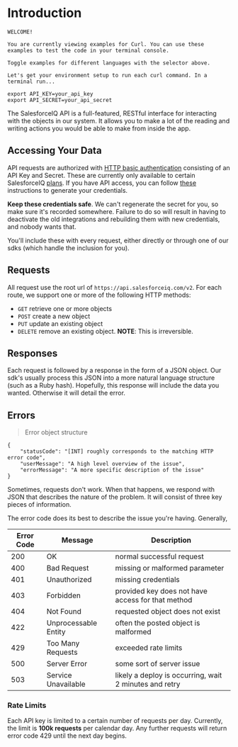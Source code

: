 # Introduction

```shell
WELCOME!

You are currently viewing examples for Curl. You can use these examples to test the code in your terminal console.

Toggle examples for different languages with the selector above.

Let's get your environment setup to run each curl command. In a terminal run...

export API_KEY=your_api_key
export API_SECRET=your_api_secret
```

The SalesforceIQ API is a full-featured, RESTful interface for interacting with the objects in our system. It allows you to make a lot of the reading and writing actions you would be able to make from inside the app. 

## Accessing Your Data

API requests are authorized with [HTTP basic authentication](https://en.wikipedia.org/wiki/Basic_access_authentication) consisting of an API Key and Secret. These are currently only available to certain SalesforceIQ [plans](https://help.salesforceiq.com/index.php?p=articles/compare-billing-plans). If you have API access, you can follow [these](https://help.salesforceiq.com/articles/set-up-api-access) instructions to generate your credentials. 

__Keep these credentials safe__. We can't regenerate the secret for you, so make sure it's recorded somewhere. Failure to do so will result in having to deactivate the old integrations and rebuilding them with new credentials, and nobody wants that. 

You'll include these with every request, either directly or through one of our sdks (which handle the inclusion for you). 

## Requests

All request use the root url of `https://api.salesforceiq.com/v2`. For each route, we support one or more of the following HTTP methods: 

* `GET` retrieve one or more objects
* `POST` create a new object
* `PUT` update an existing object
* `DELETE` remove an existing object. __NOTE__: This is irreversible. 

## Responses

Each request is followed by a response in the form of a JSON object. Our sdk's usually process this JSON into a more natural language structure (such as a Ruby hash). Hopefully, this response will include the data you wanted. Otherwise it will detail the error.

## Errors

> Error object structure

```
{
    "statusCode": "[INT] roughly corresponds to the matching HTTP error code",
    "userMessage": "A high level overview of the issue",
    "errorMessage": "A more specific description of the issue"
}
```

Sometimes, requests don't work. When that happens, we respond with JSON that describes the nature of the problem. It will consist of three key pieces of information.



The error code does its best to describe the issue you're having. Generally, 

Error Code|Message|Description
---|---|---
200 | OK | normal successful request
400 | Bad Request | missing or malformed parameter
401 | Unauthorized | missing credentials
403 | Forbidden | provided key does not have access for that method
404 | Not Found | requested object does not exist
422 | Unprocessable Entity | often the posted object is malformed
429 | Too Many Requests | exceeded rate limits 
500 | Server Error | some sort of server issue
503 | Service Unavailable | likely a deploy is occurring, wait 2 minutes and retry

### Rate Limits

Each API key is limited to a certain number of requests per day. Currently, the limit is __100k requests__ per calendar day. Any further requests will return error code 429 until the next day begins.